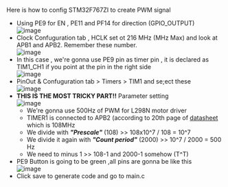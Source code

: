 Here is how to config STM32F767ZI to create PWM signal </br>
- Using PE9 for EN , PE11 and PF14 for direction (GPIO_OUTPUT) </br>
![image](https://github.com/user-attachments/assets/8fcf4294-1c91-4a35-9575-6321b0f76f3a)
- Clock Confuguration tab , HCLK set ot 216 MHz (MHz Max) and look at APB1 and APB2. Remember these number. </br>
![image](https://github.com/user-attachments/assets/b2e9c569-32b5-408b-b297-19f2c2c8e430)
- In this case , we're gonna use PE9 pin as timer pin , it is declared as TIM1_CH1 if you point at the pin in the right side </br>
![image](https://github.com/user-attachments/assets/936fcc1a-b3c5-448a-90c3-da6339e1853e)
- PinOut & Confuguration tab > Timers > TIM1 and se;ect these </br>
![image](https://github.com/user-attachments/assets/04420379-8bed-4b3c-a6e3-88c363512d18)
- <b>THIS IS THE MOST TRICKY PART!!</b> Parameter setting </br>
![image](https://github.com/user-attachments/assets/5df216ae-36b9-4d79-ace5-8a84a955bf9a)
    - We're gonna use 500Hz of PWM for L298N motor driver
    - TIMER1 is connected to APB2 (according to 20th page of [datasheet](https://www.st.com/resource/en/datasheet/stm32f765bi.pdf) which is 108MHz
    - We divide with _<b>"Prescale"</b>_ (108) >> 108x10^7 / 108 = 10^7  
    - We divide it  again with _<b>"Count period"</b>_ (2000) >> 10^7 / 2000 = 500 Hz
    - We need to minus 1 >> 108-1 and 2000-1 somehow (T^T)
 - PE9 Button is going to be green ,all pins are gonna be like this </br>
![image](https://github.com/user-attachments/assets/a5f4b309-500f-49a7-8044-2ba7638ce652)
 - Click save to generate code and go to main.c
